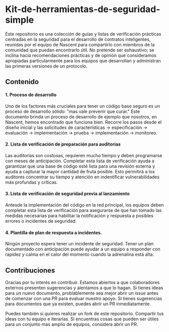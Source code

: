 # Kit-de-herramientas-de-seguridad-simple
Este repositorio es una colección de guías y listas de verificación prácticas centradas en la seguridad para el desarrollo de contratos inteligentes, reunidas por el equipo de Nascent para compartirlo con miembros de la comunidad que puedan encontrarlo útil. No pretende ser exhaustivo; se inclina hacia recomendaciones prácticas y de opinión que consideramos apropiadas particularmente para los equipos que desarrollan y administran las primeras versiones de un protocolo.

## Contenido
#### 1. Proceso de desarrollo

Uno de los factores más cruciales para tener un código base seguro es un proceso de desarrollo sólido: "mas vale prevenir que curar." Este documento brinda un proceso de desarrollo de ejemplo que nosotros, en Nascent, hemos encontrado que funciona bien. Recorre los pasos desde el diseño inicial y las solicitudes de características -> especificación -> evaluación -> implementación -> prueba -> implementación -> monitoreo.

#### 2. Lista de verificación de preparación para auditorías

Las auditorías son costosas, requieren mucho tiempo y deben programarse con meses de anticipación. Completar esta lista de verificación ayuda a garantizar que una base de código esté lista para una revisión externa y ayuda a capturar la mayor cantidad de fruta posible. Esto permitirá a los auditores concentrar su tiempo y atención en indentificar vulnerabilidades más profundas y críticas.

#### 3. Lista de verificación de seguridad previa al lanzamiento

Antesde la implementación del código en la red principal, los equipos deben completar esta lista de verificación para asegurarse de que han tomado las medidas necesarias para habilitar la notificación y respuesta a posibles errores o incidentes de seguridad.

#### 4. Plantilla de plan de respuesta a incidentes.

Ningún proyecto espera tener un incidente de seguridad. Tener un plan documentado con anticipación puede ayudar a un equipo a responder con rapidez y calma en el calor del momento cuando la adrenalina está alta.

## Contribuciones
Gracias por tu interés en contribuir. Estamos abiertos a que colaboradores externos presenten sugerencias y alentamos a que lo hagan. Si tienes ideas para un nuevo documento, problablemente sea mejor abrir un *issue* antes de comenzar con una PR para evaluar nuestro apoyo. Si tienes sugerencias para documentos que ya existen, puedes abrir un PR inmediatamente.

Puedes también si quieres realizar un fork de este repositorio. Compartir tus ideas con tu equipo e iterarlas. Si encuentras cosas que pueden ser útiles para un conjunto mas amplio de equipos, considera abrir un PR.
